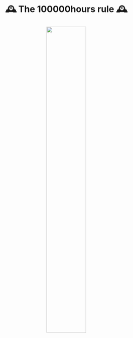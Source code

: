 <div width="100%" height="100%" align="center">
  
<h1 align="center">
  <p align="center">🕰 The 100000hours rule 🕰</p>
    <img width="50%" src= />
</h1>


</div>

